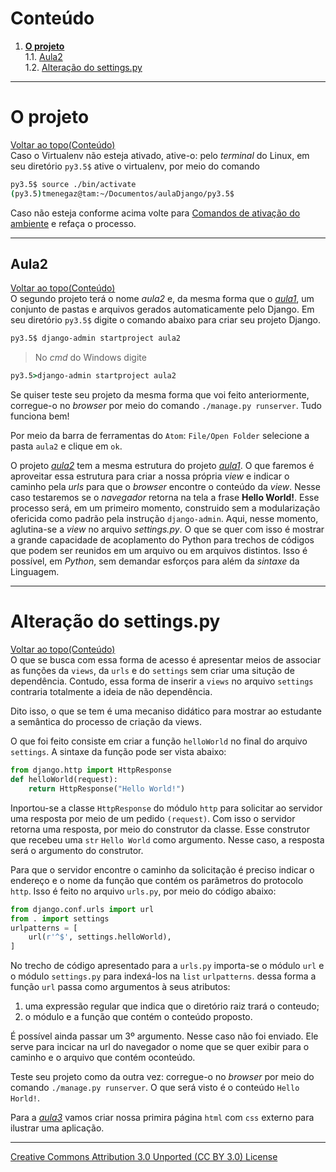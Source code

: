 # Conteúdo

1. **[O projeto](#o-projeto)**  
1.1. [Aula2](#aula2)  
1.2. [Alteração do settings.py](#alteração-do-settingspy)  

---

# O projeto
[Voltar ao topo(Conteúdo)](#conteúdo)  
Caso o Virtualenv não esteja ativado, ative-o: pelo _terminal_ do Linux, em seu diretório ```py3.5$``` ative o virtualenv,  por meio do comando
```sh
py3.5$ source ./bin/activate
(py3.5)tmenegaz@tam:~/Documentos/aulaDjango/py3.5$
```
Caso não esteja conforme acima volte para [Comandos de ativação do ambiente](#comandos-de-ativação-do-ambiente)  e refaça o processo.

---

## Aula2
[Voltar ao topo(Conteúdo)](#conteúdo)  
O segundo projeto terá o nome _aula2_ e, da mesma forma que o [_aula1_](https://github.com/tmenegaz/django/tree/master/aulaDjango/py3.5/aula1),  um conjunto de pastas e arquivos gerados automaticamente pelo Django. Em seu diretório ```py3.5$``` digite o comando abaixo para criar seu projeto Django.
```sh
py3.5$ django-admin startproject aula2
```
> No _cmd_ do Windows digite
```cmd
py3.5>django-admin startproject aula2
```

Se quiser teste seu projeto da mesma forma que voi feito anteriormente, corregue-o no _browser_ por meio do comando ```./manage.py runserver```. Tudo funciona bem!

Por meio da barra de ferramentas do ```Atom```: ```File/Open Folder``` selecione a pasta ```aula2``` e clique em ```ok```.

O projeto [_aula2_](https://github.com/tmenegaz/django/tree/master/aulaDjango/py3.5) tem a mesma estrutura do projeto [_aula1_](https://github.com/tmenegaz/django/tree/master/aulaDjango/py3.5). O que faremos é aproveitar essa estrutura para criar a nossa própria _view_ e indicar o caminho pela _urls_ para que o _browser_ encontre o conteúdo da _view_. Nesse caso testaremos se o _navegador_ retorna na tela a frase **Hello World!**. Esse processo será, em um primeiro momento, construido sem a modularização ofericida como padrão pela instrução ```django-admin```. Aqui, nesse momento, aglutina-se a _view_ no arquivo _settings.py_. O que se quer com isso é mostrar a grande capacidade de acoplamento do Python para trechos de códigos que podem ser reunidos em um arquivo ou em arquivos distintos. Isso é possível, em _Python_, sem demandar esforços para além da _sintaxe_ da Linguagem.

---

# Alteração do settings.py
[Voltar ao topo(Conteúdo)](#conteúdo)  
O que se busca com essa forma de acesso é apresentar meios de associar as funções da ```views```, da ```urls``` e do ```settings``` sem criar uma situção de dependência. Contudo, essa forma de inserir a ```views``` no arquivo ```settings``` contraria totalmente a ideia de não dependência.

Dito isso, o que se tem é uma mecaniso didático para mostrar ao estudante a semântica do processo de criação da views.

O que foi feito consiste em criar a função ```helloWorld``` no final do arquivo ```settings```. A sintaxe da função pode ser vista abaixo:
```py
from django.http import HttpResponse
def helloWorld(request):
    return HttpResponse("Hello World!")
```
Inportou-se a classe ```HttpResponse``` do módulo ```http``` para solicitar ao servidor uma resposta por meio de um pedido ```(request)```. Com isso o servidor retorna uma resposta, por meio do construtor da classe. Esse construtor que recebeu uma ```str``` ```Hello World``` como argumento. Nesse caso, a resposta será o argumento do construtor.

Para que o servidor encontre o caminho da solicitação é preciso indicar o endereço e o nome da função que contém os parâmetros do protocolo ```http```. Isso é feito no arquivo ```urls.py```, por meio do código abaixo:
```py
from django.conf.urls import url
from . import settings
urlpatterns = [
    url(r'^$', settings.helloWorld),
]
```
No trecho de código apresentado para a ```urls.py``` importa-se o módulo ```url``` e o módulo ```settings.py``` para indexá-los na ```list``` ```urlpatterns```. dessa forma a função ```url``` passa como argumentos à seus atributos:
1. uma expressão regular que indica que o diretório raiz trará o conteudo;
2. o módulo e a função que contém o conteúdo proposto.

É possível ainda passar um 3º argumento. Nesse caso não foi enviado. Ele serve para incicar na url do navegador o nome que se quer exibir para o caminho e o arquivo que contém oconteúdo.

Teste seu projeto como da outra vez: corregue-o no _browser_ por meio do comando ```./manage.py runserver```. O que será visto é o conteúdo ```Hello Horld!```.

Para a [_aula3_](https://github.com/tmenegaz/django/tree/master/aulaDjango/py3.5) vamos criar nossa primira página ```html``` com ```css``` externo para ilustrar uma aplicação.

---

[Creative Commons Attribution 3.0 Unported (CC BY 3.0) License](http://creativecommons.org/licenses/by/3.0/)
